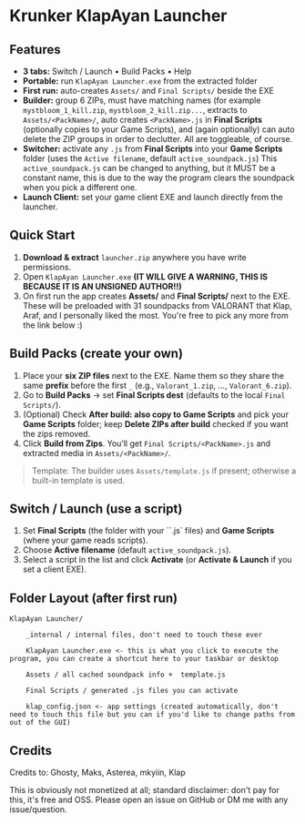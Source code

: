 # Krunker KlapAyan Launcher

## Features
- **3 tabs:** Switch / Launch • Build Packs • Help
- **Portable:** run `KlapAyan Launcher.exe` from the extracted folder
- **First run:** auto-creates `Assets/` and `Final Scripts/` beside the EXE
- **Builder:** group 6 ZIPs, must have matching names (for example `mystbloom_1_kill.zip`, `mystbloom_2_kill.zip...`, extracts to `Assets/<PackName>/`, auto creates `<PackName>.js` in **Final Scripts** (optionally copies to your Game Scripts), and (again optionally) can auto delete the ZIP groups in order to declutter. All are toggleable, of course.
- **Switcher:** activate any `.js` from **Final Scripts** into your **Game Scripts** folder (uses the `Active filename`, default `active_soundpack.js`) This `active_soundpack.js` can be changed to anything, but it MUST be a constant name, this is due to the way the program clears the soundpack when you pick a different one. 
- **Launch Client:** set your game client EXE and launch directly from the launcher.

## Quick Start
1. **Download & extract** `launcher.zip` anywhere you have write permissions.
2. Open `KlapAyan Launcher.exe` **(IT WILL GIVE A WARNING, THIS IS BECAUSE IT IS AN UNSIGNED AUTHOR!!)**
3. On first run the app creates  **Assets/** and **Final Scripts/** next to the EXE. These will be preloaded with 31 soundpacks from VALORANT that Klap, Araf, and I personally liked the most. You're free to pick any more from the link below :)

## Build Packs (create your own)
1. Place your **six ZIP files** next to the EXE. Name them so they share the same **prefix** before the first `_` (e.g., `Valorant_1.zip`, …, `Valorant_6.zip`).  
2. Go to **Build Packs** -> set **Final Scripts dest** (defaults to the local `Final Scripts/`).  
3. (Optional) Check **After build: also copy to Game Scripts** and pick your **Game Scripts** folder; keep **Delete ZIPs after build** checked if you want the zips removed.  
4. Click **Build from Zips**. You’ll get `Final Scripts/<PackName>.js` and extracted media in `Assets/<PackName>/`.

> Template: The builder uses `Assets/template.js` if present; otherwise a built-in template is used.

## Switch / Launch (use a script)
1. Set **Final Scripts** (the folder with your ``.js` files) and **Game Scripts** (where your game reads scripts).  
2. Choose **Active filename** (default `active_soundpack.js`).  
3. Select a script in the list and click **Activate** (or **Activate & Launch** if you set a client EXE).

## Folder Layout (after first run)
    KlapAyan Launcher/

        _internal / internal files, don't need to touch these ever
  
        KlapAyan Launcher.exe <- this is what you click to execute the program, you can create a shortcut here to your taskbar or desktop
  
        Assets / all cached soundpack info +  template.js
  
        Final Scripts / generated .js files you can activate
  
        klap_config.json <- app settings (created automatically, don't need to touch this file but you can if you'd like to change paths from out of the GUI)

## Credits
Credits to: 
Ghosty, Maks, Asterea, mkyiin, Klap

This is obviously not monetized at all; standard disclaimer: don't pay for this, it's free and OSS. Please open an issue on GitHub or DM me with any issue/question. 

